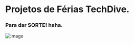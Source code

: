 # Projetos de Férias TechDive.

### Para dar SORTE! haha.
![image](https://user-images.githubusercontent.com/67152791/147856778-24fb4587-db07-41b6-8250-9536a2ee904f.png)
